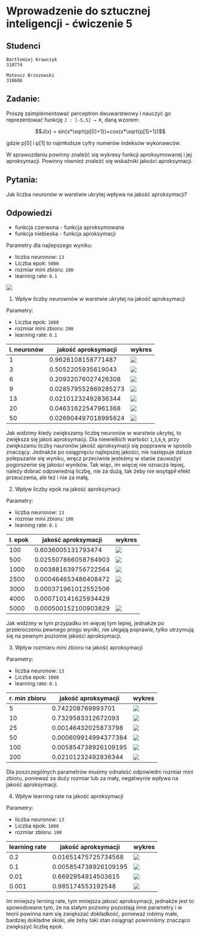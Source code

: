 # Wprowadzenie do sztucznej inteligencji - ćwiczenie 5

## Studenci

```
Bartłomiej Krawczyk
310774
```
```
Mateusz Brzozowski
310608
```

## Zadanie:

Proszę zaimplementować perceptron dwuwarstwowy i nauczyć go reprezentować funkcję `J : [-5,5] → R`, daną wzorem:

$$J(x) = sin(x*\sqrt{p[0]+1})+cos(x*\sqrt{p[1]+1})$$

gdzie p[0] i p[1] to najmłodsze cyfry numerów indeksów wykonawców.


W sprawozdaniu powinny znaleźć się wykresy funkcji aproksymowanej i jej aproksymacji. Powinny również znaleźć się wskaźniki jakości aproksymacji.

## Pytania:

Jak liczba neuronów w warstwie ukrytej wpływa na jakość aproksymacji?

## Odpowiedzi

- funkcja czerwona - funkcja aproksymowana
- funkcja niebieska - funkcja aproksymacji

Parametry dla najlepszego wyniku:
- liczba neuronow: `13`
- Liczba epok: `5000`
- rozmiar mini zbioru: `100`
- learning rate: `0.1`

![](plots/5000_100_01.png)

1. Wpływ liczby neurownów w warstwie ukrytej na jakość aproksymacji

Parametry:
- Liczba epok: `1000`
- rozmiar mini zbioru: `200`
- learning rate: `0.1`

l. neuronów | jakość aproksymacji  | wykres
------------|----------------------|-------
 1          | 0.9626108158771487   | ![](plots/1.png)
 3          | 0.5052205935619043   | ![](plots/3.png)
 6          | 0.20932076027426308  | ![](plots/6.png)
 9          | 0.028579552869285273 | ![](plots/9.png)
 13         | 0.02101232492836344  | ![](plots/13.png)
 20         | 0.04631622547961368  | ![](plots/20.png)
 50         | 0.026904497018995624 | ![](plots/50.png)

 Jak widzimy kiedy zwiększamy liczbę neuronów w warstwie ukrytej, to zwiększa się jakoś aproksymacji. Dla niewielkich wartości `1`,`3`,`6`,`9`, przy zwiększaniu liczby nauronów jakość aproksymacji się popprawia w sposób znaczący. Jednakże po osiągnięciu najlepszej jakości, nie następuje dalsze polepszanie się wyniku, wręcz przeciwnie jesteśmy w stanie zauważyć pogorszenie się jakości wyników. Tak więc, im więcej nie oznacza lepiej, należy dobrać odpowiednią liczbę, nie za dużą, tak żeby nie wsytąpił efekt przeuczenia, ale też i nie za małą.


2. Wpływ liczby epok na jakość aproksymacji

Parametry:
- liczba neuronow: `13`
- rozmiar mini zbioru: `100`
- learning rate: `0.1`

l. epok | jakość aproksymacji  | wykres
--------|----------------------|-------
 100    | 0.6036005131793474   | ![](plots/100_100_01.png)
 500    | 0.025507866058764903 | ![](plots/500_100_01.png)
 1000   | 0.003881639756722564 | ![](plots/1000_100_01.png)
 2500   | 0.000464653486408472 | ![](plots/2500_100_01.png)
 3000   | 0.000371961012552506 |
 4000   | 0.000710141625934429 |
 5000   | 0.000500152100903829 | ![](plots/5000_100_01.png)

 Jak widzimy w tym przypadku im więcej tym lepiej, jednakże po przekroczeniu pewnego progu wyniki, nie ulegają poprawie, tylko utrzymują się na pewnym poziomie jakości aproksymacji.

3. Wpływ rozmiaru mini zbioru na jakość aproksymacji

Parametry:
- liczba neuronow: `13`
- Liczba epok: `1000`
- learning rate: `0.1`

r. min zbioru | jakość aproksymacji  | wykres
--------------|----------------------|-------
 5            | 0.742208769993701    | ![](plots/1000_5_01.png)
 10           | 0.7329583312672093   | ![](plots/1000_10_01.png)
 25           | 0.00146432025873798  | ![](plots/1000_25_01.png)
 50           | 0.000609914994377384 | ![](plots/1000_50_01.png)
 100          | 0.005854738926109195 | ![](plots/1000_100_01.png)
 200          | 0.02101232492836344  | ![](plots/1000_200_01.png)


Dla poszczególnych parametrów musimy odnaleść odpowiedni rozmiar mini zbioru, ponieważ za duży rozmiar lub za mały, negatwynie wpływa na jakość aproksymacji.

4. Wpływ learning rate na jakość aproksymacji

Parametry:
- liczba neuronow: `13`
- Liczba epok: `1000`
- rozmiar zbioru: `100`

learning rate | jakość aproksymacji  | wykres
--------------|----------------------|-------
 0.2          | 0.01651475725734568  | ![](plots/1000_100_02.png)
 0.1          | 0.005854738926109195 | ![](plots/1000_100_01.png)
 0.01         | 0.6692954914503615   | ![](plots/1000_100_001.png)
 0.001        | 0.985174553192548    | ![](plots/1000_100_0001.png)


Im mniejszy lerning rate, tym mniejsza jakosć aproksymacji, jednakże jest to spowodowane tym, że na stałym poziomy pozostają inne parametry i w teorii powinna nam się zwiększać dokładkość, ponieważ robimy małe, bardziej dokładne skoki, ale żeby taki stan osiągnąć powinniśmy znacząco zwiększyć liczbę epok.

<script type="text/javascript" src="http://cdn.mathjax.org/mathjax/latest/MathJax.js?config=TeX-AMS-MML_HTMLorMML"></script>
<script type="text/x-mathjax-config">
        MathJax.Hub.Config({ tex2jax: {inlineMath: [['$', '$']]}, messageStyle: "none" });
</script>